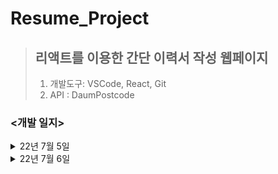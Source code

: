 # Resume_Project

>## 리액트를 이용한 간단 이력서 작성 웹페이지
>1. 개발도구: VSCode, React, Git
>2. API : DaumPostcode

### <개발 일지>

<details>
<summary>22년 7월 5일</summary>
<div markdown="1">

>1. 이력서 항목 버튼으로 추가
>- <img width="100%" src="https://user-images.githubusercontent.com/44563747/177324978-ddd49e8f-4f25-4e84-8e0b-d77cde0091e9.gif"/>
>2. 성별 선택 드롭다운 메뉴
>- <img width="100%" src="https://user-images.githubusercontent.com/44563747/177326978-6ce755fd-d211-4492-9b61-32a279b9dcb7.gif"/>
>3. 생년월일, 연락처 구분자
>- <img width="100%" src="https://user-images.githubusercontent.com/44563747/177326787-68aa2a7e-e98d-40dd-8d48-3d917334d423.gif"/>
>4. 로컬 사진 등록
>- <img width="100%" src="https://user-images.githubusercontent.com/44563747/177326882-726eaad0-7b51-4adb-95de-ef3a5e0efb2e.gif"/>
>5. DaumPostcode API 이용 주소 등록
>- <img width="100%" src="https://user-images.githubusercontent.com/44563747/177327059-8d4d22ca-aceb-4683-a7b0-a79691f53ff4.gif"/>

</div>
</details>

<details>
<summary>22년 7월 6일</summary>
<div markdown="1">

>1. 항목 포커스 이벤트 추가
>- <img width="100%" src="https://user-images.githubusercontent.com/44563747/177549633-cb750ed7-a518-47f0-b614-5631fb0c9608.gif"/>

</div>
</details>